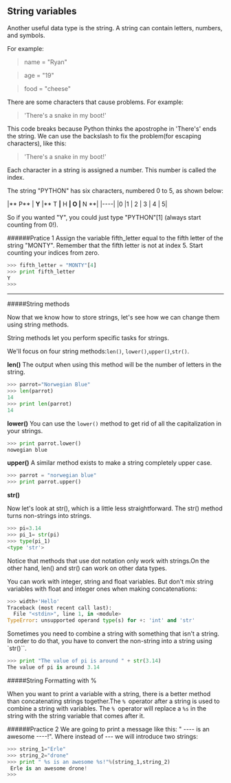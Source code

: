 
## String variables


Another useful data type is the string. A string can contain letters, numbers, and symbols.

For example:

>name = "Ryan"

>age = "19"

>food = "cheese"


There are some characters that cause problems. For example:

> 'There's a snake in my boot!'

This code breaks because Python thinks the apostrophe in 'There's' ends the string. We can use the backslash to fix the problem(for escaping characters), like this:

>'There\'s a snake in my boot!'


Each character in a string is assigned a number. This number is called the index.


The string "PYTHON" has six characters,
numbered 0 to 5, as shown below:


|** P** | **Y** |** T **|** H **| **O** |** N **|
|----|
|0   |1  | 2 |  3 |  4 |  5|

So if you wanted "Y", you could just type
"PYTHON"[1] (always start counting from 0!).

######Pratice 1
Assign the variable fifth_letter equal to the fifth letter of the string "MONTY".
Remember that the fifth letter is not at index 5. Start counting your indices from zero.

```python
>>> fifth_letter = "MONTY"[4]
>>> print fifth_letter
Y
>>>
```
---

#####String methods

Now that we know how to store strings, let's see how we can change them using string methods.

String methods let you perform specific tasks for strings.

We'll focus on four string methods:`len()`,
`lower()`,`upper()`,`str()`.

**len()**
 The output when using this method will be the number of letters in the string.

```python
>>> parrot="Norwegian Blue"
>>> len(parrot)
14
>>> print len(parrot)
14
```

**lower()**
You can use the `lower()` method to get rid of all the capitalization in your strings.

```python
>>> print parrot.lower()
nowegian blue
```

**upper()**
A similar method exists to make a string completely upper case.
```python
>>> parrot = "norwegian blue"
>>> print parrot.upper()
```
**str()**

Now let's look at str(), which is a little less straightforward. The str() method turns non-strings into strings.

```python
>>> pi=3.14
>>> pi_1= str(pi)
>>> type(pi_1)
<type 'str'>
```

Notice that methods that use dot notation only work with strings.On the other hand, len() and str() can work on other data types.

You can work with integer, string and float variables. But don't mix string variables with float and integer ones when making concatenations:
```python
>>> width+'Hello'
Traceback (most recent call last):
  File "<stdin>", line 1, in <module>
TypeError: unsupported operand type(s) for +: 'int' and 'str'
```
Sometimes you need to combine a string with something that isn't a string. In order to do that, you have to convert the non-string into a string using `str()``.
```python
>>> print "The value of pi is around " + str(3.14)
The value of pi is around 3.14
```

#####String Formatting with %

When you want to print a variable with a string, there is a better method than concatenating strings together.The `% `operator after a string is used to combine a string with variables. The `% `operator will replace a `%s` in the string with the string variable that comes after it.

######Practice 2
We are going to print a message like this:
" ---- is an awesome ----!". Where instead of --- we will introduce two strings:

```python
>>> string_1="Erle"
>>> string_2="drone"
>>> print " %s is an awesome %s!"%(string_1,string_2)
 Erle is an awesome drone!
>>>
```
